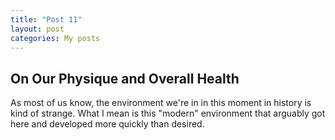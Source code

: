 ```yaml
---
title: "Post 11"
layout: post
categories: My posts
---
```


## On Our Physique and Overall Health

As most of us know, the environment we're in in this moment in history is kind of strange. What I mean is this "modern" environment that arguably got here and developed more quickly than desired. 


